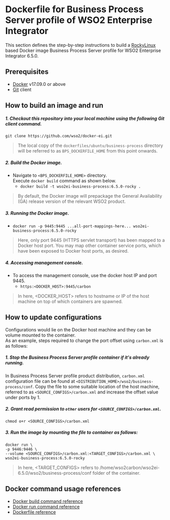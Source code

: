 # Dockerfile for Business Process Server profile of WSO2 Enterprise Integrator #

This section defines the step-by-step instructions to build a [RockyLinux](https://hub.docker.com/_/rockylinux) based Docker image
Business Process Server profile for WSO2 Enterprise Integrator 6.5.0.

## Prerequisites

* [Docker](https://www.docker.com/get-docker) v17.09.0 or above
* [Git](https://git-scm.com/book/en/v2/Getting-Started-Installing-Git) client

## How to build an image and run

##### 1. Checkout this repository into your local machine using the following Git client command.

```
git clone https://github.com/wso2/docker-ei.git
```

>The local copy of the `dockerfiles/ubuntu/business-process` directory will be referred to as `BPS_DOCKERFILE_HOME` from this point onwards.

##### 2. Build the Docker image.

- Navigate to `<BPS_DOCKERFILE_HOME>` directory. <br>
  Execute `docker build` command as shown below.
    + `docker build -t wso2ei-business-process:6.5.0-rocky .`

> By default, the Docker image will prepackage the General Availability (GA) release version of the relevant WSO2 product.

##### 3. Running the Docker image.

- `docker run -p 9445:9445 ...all-port-mappings-here... wso2ei-business-process:6.5.0-rocky`

>Here, only port 9445 (HTTPS servlet transport) has been mapped to a Docker host port.
You may map other container service ports, which have been exposed to Docker host ports, as desired.

##### 4. Accessing management console.

- To access the management console, use the docker host IP and port 9445.
    + `https:<DOCKER_HOST>:9445/carbon`

>In here, <DOCKER_HOST> refers to hostname or IP of the host machine on top of which containers are spawned.

## How to update configurations

Configurations would lie on the Docker host machine and they can be volume mounted to the container. <br>
As an example, steps required to change the port offset using `carbon.xml` is as follows:

##### 1. Stop the Business Process Server profile container if it's already running.

In Business Process Server profile product distribution, `carbon.xml` configuration file can be found at `<DISTRIBUTION_HOME>/wso2/business-process/conf`.
Copy the file to some suitable location of the host machine, referred to as `<SOURCE_CONFIGS>/carbon.xml` and
increase the offset value under ports by 1.

##### 2. Grant read permission to `other` users for `<SOURCE_CONFIGS>/carbon.xml`.

```
chmod o+r <SOURCE_CONFIGS>/carbon.xml
```

##### 3. Run the image by mounting the file to container as follows:

```
docker run \
-p 9446:9446 \
--volume <SOURCE_CONFIGS>/carbon.xml:<TARGET_CONFIGS>/carbon.xml \
wso2ei-business-process:6.5.0-rocky
```

>In here, <TARGET_CONFIGS> refers to /home/wso2carbon/wso2ei-6.5.0/wso2/business-process/conf folder of the container.

## Docker command usage references

* [Docker build command reference](https://docs.docker.com/engine/reference/commandline/build/)
* [Docker run command reference](https://docs.docker.com/engine/reference/run/)
* [Dockerfile reference](https://docs.docker.com/engine/reference/builder/)
